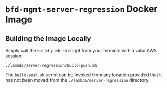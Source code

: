 # `bfd-mgmt-server-regression` Docker Image

## Building the Image Locally

Simply call the `build-push.sh` script from your terminal with a valid AWS session:

```
./lambda/server-regression/build-push.sh
```

The `build-push.sh` script can be invoked from any location provided that it has not been moved
from the `./lambda/server-regression` directory.
